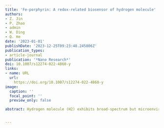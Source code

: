 ```yaml
---
title: 'Fe-porphyrin: A redox-related biosensor of hydrogen molecule'
authors:
- Z. Jin
- P. Zhao
- admin
- W. Ding
- Q. He
date: '2023-01-01'
publishDate: '2023-12-25T09:23:48.245806Z'
publication_types:
- article-journal
publication: '*Nano Research*'
doi: 10.1007/s12274-022-4860-y
links:
- name: URL
  url: 
    https://doi.org/10.1007/s12274-022-4860-y
image:
  caption: ''
  focal_point: ''
  preview_only: false

abstract: Hydrogen molecule (H2) exhibits broad-spectrum but microenvironment-dependent biomedical effects in varied oxidation stress-related diseases, but its molecular mechanism is unclear and its targeting molecule is unknown so far. Herein, we originally reveal that Fe-porphyrin is a H2-targeted molecule. We have demonstrated that the oxidized Fe-porphyrin in both free and protein-confining states can self-catalyze the hydrogenation/reduction by reacting with H2 to catalytically scavenge ·OH, and can also catalytically hydrogenate to reduce CO2 into CO in the hypoxic microenvironment of in vitro simulation and in vivo tumor, confirming that Fe-porphyrin is a redox-related biosensor of H2 and H2 is an upstream signaling molecule of CO. These discoveries are favorable for deep understanding and exploration of profound biomedical effects of H2, and helpful for development of innovative drugs and hydrogen energy/agricultural materials.


---
```

